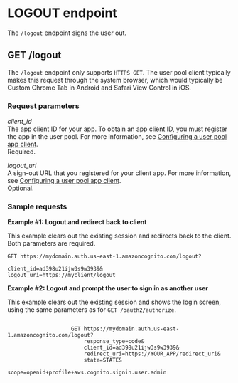 # LOGOUT endpoint<a name="logout-endpoint"></a>

The `/logout` endpoint signs the user out\.

## GET /logout<a name="get-logout"></a>

The `/logout` endpoint only supports `HTTPS GET`\. The user pool client typically makes this request through the system browser, which would typically be Custom Chrome Tab in Android and Safari View Control in iOS\.

### Request parameters<a name="get-logout-request-parameters"></a>

*client\_id*  
The app client ID for your app\. To obtain an app client ID, you must register the app in the user pool\. For more information, see [Configuring a user pool app client](user-pool-settings-client-apps.md)\.  
Required\.

*logout\_uri*  
A sign\-out URL that you registered for your client app\. For more information, see [Configuring a user pool app client](cognito-user-pools-app-idp-settings.md)\.  
Optional\.

### Sample requests<a name="get-logout-request-sample"></a>

**Example \#1: Logout and redirect back to client**

This example clears out the existing session and redirects back to the client\. Both parameters are required\.

```
GET https://mydomain.auth.us-east-1.amazoncognito.com/logout?

client_id=ad398u21ijw3s9w3939&
logout_uri=https://myclient/logout
```

**Example \#2: Logout and prompt the user to sign in as another user**

This example clears out the existing session and shows the login screen, using the same parameters as for `GET /oauth2/authorize`\.

```
                    
                    GET https://mydomain.auth.us-east-1.amazoncognito.com/logout?
                        response_type=code&
                        client_id=ad398u21ijw3s9w3939&
                        redirect_uri=https://YOUR_APP/redirect_uri&
                        state=STATE&
                        scope=openid+profile+aws.cognito.signin.user.admin
```